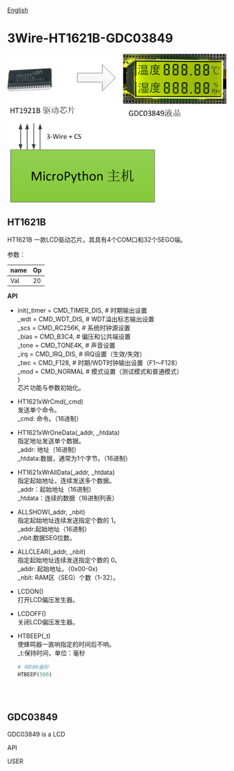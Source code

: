 [English](./README.md)

3Wire-HT1621B-GDC03849
====
![Frame diagram](./images/ht1621b_gdc.png)



HT1621B
----
HT1621B 一款LCD驱动芯片。其具有4个COM口和32个SEGO端。

参数：

name | Op
---- | ----
Val  | 20



**API**

* init(_timer = CMD_TIMER_DIS,      # 时期输出设置</BR>
         _wdt   = CMD_WDT_DIS,        # WDT溢出标志输出设置</BR>
         _scs   = CMD_RC256K,         # 系统时钟源设置</BR>
         _bias  = CMD_B3C4,           # 偏压和公共端设置</BR>
         _tone  = CMD_TONE4K,         # 声音设置</BR>
         _irq   = CMD_IRQ_DIS,        # IRQ设置（生效/失效）</BR>
         _twc   = CMD_F128,           # 时期/WDT时钟输出设置（F1～F128）</BR>
         _mod   = CMD_NORMAL          # 模式设置（测试模式和普通模式）</BR>
         )</BR>
芯片功能与参数初始化。

* HT1621xWrCmd(_cmd)</BR>
发送单个命令。</BR>
_cmd: 命令。（16进制）

* HT1621xWrOneData(_addr, _htdata)</BR>
指定地址发送单个数据。</BR>
_addr: 地址（16进制）</BR>
_htdata:数据，通常为1个字节。（16进制）

* HT1621xWrAllData(_addr, _htdata)</BR>
指定起始地址，连续发送多个数据。</BR>
_addr：起始地址（16进制）</BR>
_htdata：连续的数据（16进制列表）

* ALLSHOW(_addr, _nbit)</BR>
指定起始地址连续发送指定个数的 1。</BR>
_addr:起始地址（16进制）</BR>
_nbit:数据SEG位数。
  

* ALLCLEAR(_addr, _nbit)</BR>
指定起始地址连续发送指定个数的 0。</BR>
  _addr: 起始地址。（0x00-0x)</BR>
  _nbit: RAM区（SEG）个数（1-32）。</BR>
  
* LCDON()</BR>
打开LCD偏压发生器。
  
* LCDOFF()</BR>
关闭LCD偏压发生器。  

* HTBEEP(_t)</BR>
使蜂鸣器一直响指定的时间后不响。</BR>
  _t:保持时间，单位：毫秒
  ```python
  # 响500毫秒
  HTBEEP(500)
  ```
  
  </BR></BR>



GDC03849
----
GDC03849 is a LCD



API

USER
